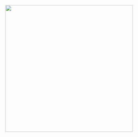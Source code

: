 <img src="https://cloud.githubusercontent.com/assets/14101008/10718528/c5704cea-7b3a-11e5-99f5-84a8a257788e.jpg" height="400" weight="400"></img>
